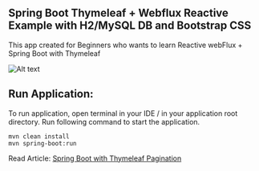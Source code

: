 ## Spring Boot Thymeleaf + Webflux Reactive Example with H2/MySQL DB and Bootstrap CSS

This app created for Beginners who wants to learn Reactive webFlux + Spring Boot with Thymeleaf

![Alt text](https://javabydeveloper.com/wp-content/uploads/2023/08/spring-thymeleaf-webflux-1024x529.png)


## Run Application:

To run application, open terminal in your IDE / in your application root directory. Run following command to start the application.

```
mvn clean install
mvn spring-boot:run

```
Read Article: [Spring Boot with Thymeleaf Pagination](https://javabydeveloper.com/spring-reactive-webflux-with-thymeleaf/)
